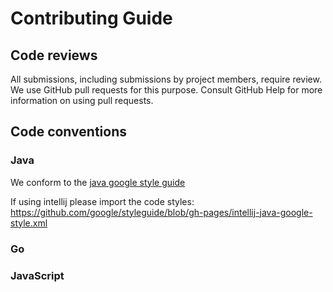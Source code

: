 # Contributing Guide

## Code reviews

All submissions, including submissions by project members, require review. We use GitHub pull
requests for this purpose. Consult GitHub Help for more information on using pull requests.

## Code conventions

### Java

We conform to the [java google style guide](https://google.github.io/styleguide/javaguide.html)

If using intellij please import the code styles:
https://github.com/google/styleguide/blob/gh-pages/intellij-java-google-style.xml

### Go

### JavaScript
